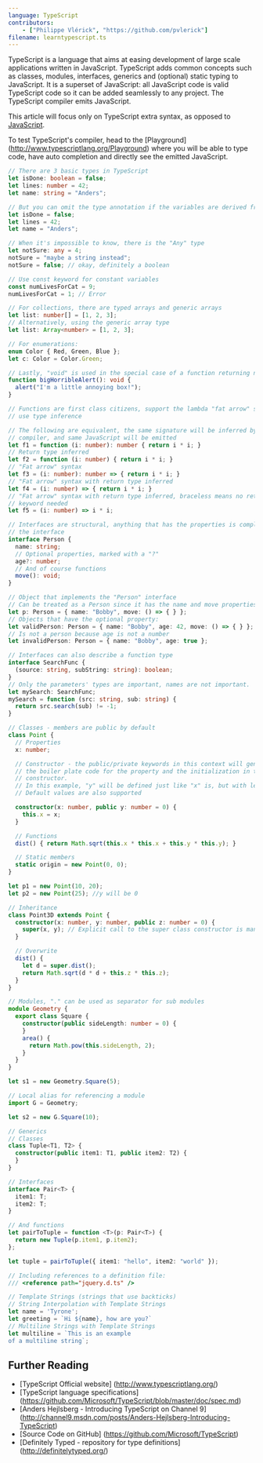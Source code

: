 ```yaml
---
language: TypeScript
contributors:
    - ["Philippe Vlérick", "https://github.com/pvlerick"]
filename: learntypescript.ts
---
```


TypeScript is a language that aims at easing development of large scale applications written in JavaScript.
TypeScript adds common concepts such as classes, modules, interfaces, generics and (optional) static typing to JavaScript.
It is a superset of JavaScript: all JavaScript code is valid TypeScript code so it can be added seamlessly to any project. The TypeScript compiler emits JavaScript.

This article will focus only on TypeScript extra syntax, as opposed to [JavaScript](javascript.html.markdown).

To test TypeScript's compiler, head to the [Playground] (http://www.typescriptlang.org/Playground) where you will be able to type code, have auto completion and directly see the emitted JavaScript.

```ts
// There are 3 basic types in TypeScript
let isDone: boolean = false;
let lines: number = 42;
let name: string = "Anders";

// But you can omit the type annotation if the variables are derived from explicit literals
let isDone = false;
let lines = 42;
let name = "Anders";

// When it's impossible to know, there is the "Any" type
let notSure: any = 4;
notSure = "maybe a string instead";
notSure = false; // okay, definitely a boolean

// Use const keyword for constant variables
const numLivesForCat = 9;
numLivesForCat = 1; // Error

// For collections, there are typed arrays and generic arrays
let list: number[] = [1, 2, 3];
// Alternatively, using the generic array type
let list: Array<number> = [1, 2, 3];

// For enumerations:
enum Color { Red, Green, Blue };
let c: Color = Color.Green;

// Lastly, "void" is used in the special case of a function returning nothing
function bigHorribleAlert(): void {
  alert("I'm a little annoying box!");
}

// Functions are first class citizens, support the lambda "fat arrow" syntax and
// use type inference

// The following are equivalent, the same signature will be inferred by the
// compiler, and same JavaScript will be emitted
let f1 = function (i: number): number { return i * i; }
// Return type inferred
let f2 = function (i: number) { return i * i; }
// "Fat arrow" syntax
let f3 = (i: number): number => { return i * i; }
// "Fat arrow" syntax with return type inferred
let f4 = (i: number) => { return i * i; }
// "Fat arrow" syntax with return type inferred, braceless means no return
// keyword needed
let f5 = (i: number) => i * i;

// Interfaces are structural, anything that has the properties is compliant with
// the interface
interface Person {
  name: string;
  // Optional properties, marked with a "?"
  age?: number;
  // And of course functions
  move(): void;
}

// Object that implements the "Person" interface
// Can be treated as a Person since it has the name and move properties
let p: Person = { name: "Bobby", move: () => { } };
// Objects that have the optional property:
let validPerson: Person = { name: "Bobby", age: 42, move: () => { } };
// Is not a person because age is not a number
let invalidPerson: Person = { name: "Bobby", age: true };

// Interfaces can also describe a function type
interface SearchFunc {
  (source: string, subString: string): boolean;
}
// Only the parameters' types are important, names are not important.
let mySearch: SearchFunc;
mySearch = function (src: string, sub: string) {
  return src.search(sub) != -1;
}

// Classes - members are public by default
class Point {
  // Properties
  x: number;

  // Constructor - the public/private keywords in this context will generate
  // the boiler plate code for the property and the initialization in the
  // constructor.
  // In this example, "y" will be defined just like "x" is, but with less code
  // Default values are also supported

  constructor(x: number, public y: number = 0) {
    this.x = x;
  }

  // Functions
  dist() { return Math.sqrt(this.x * this.x + this.y * this.y); }

  // Static members
  static origin = new Point(0, 0);
}

let p1 = new Point(10, 20);
let p2 = new Point(25); //y will be 0

// Inheritance
class Point3D extends Point {
  constructor(x: number, y: number, public z: number = 0) {
    super(x, y); // Explicit call to the super class constructor is mandatory
  }

  // Overwrite
  dist() {
    let d = super.dist();
    return Math.sqrt(d * d + this.z * this.z);
  }
}

// Modules, "." can be used as separator for sub modules
module Geometry {
  export class Square {
    constructor(public sideLength: number = 0) {
    }
    area() {
      return Math.pow(this.sideLength, 2);
    }
  }
}

let s1 = new Geometry.Square(5);

// Local alias for referencing a module
import G = Geometry;

let s2 = new G.Square(10);

// Generics
// Classes
class Tuple<T1, T2> {
  constructor(public item1: T1, public item2: T2) {
  }
}

// Interfaces
interface Pair<T> {
  item1: T;
  item2: T;
}

// And functions
let pairToTuple = function <T>(p: Pair<T>) {
  return new Tuple(p.item1, p.item2);
};

let tuple = pairToTuple({ item1: "hello", item2: "world" });

// Including references to a definition file:
/// <reference path="jquery.d.ts" />

// Template Strings (strings that use backticks)
// String Interpolation with Template Strings
let name = 'Tyrone';
let greeting = `Hi ${name}, how are you?`
// Multiline Strings with Template Strings
let multiline = `This is an example
of a multiline string`;

```

## Further Reading
 * [TypeScript Official website] (http://www.typescriptlang.org/)
 * [TypeScript language specifications] (https://github.com/Microsoft/TypeScript/blob/master/doc/spec.md)
 * [Anders Hejlsberg - Introducing TypeScript on Channel 9] (http://channel9.msdn.com/posts/Anders-Hejlsberg-Introducing-TypeScript)
 * [Source Code on GitHub] (https://github.com/Microsoft/TypeScript)
 * [Definitely Typed - repository for type definitions] (http://definitelytyped.org/)
